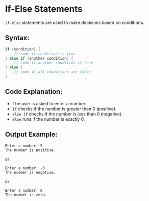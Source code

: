 # If-Else Statements

`if-else` statements are used to make decisions based on conditions.

## Syntax:
```cpp
if (condition) {
    // code if condition is true
} else if (another condition) {
    // code if another condition is true
} else {
    // code if all conditions are false
}
```

## Code Explanation:
- The user is asked to enter a number.
- `if` checks if the number is greater than 0 (positive).
- `else if` checks if the number is less than 0 (negative).
- `else` runs if the number is exactly 0.

## Output Example:
```
Enter a number: 5
The number is positive.
```
or
```
Enter a number: -3
The number is negative.
```
or
```
Enter a number: 0
The number is zero.
```
```